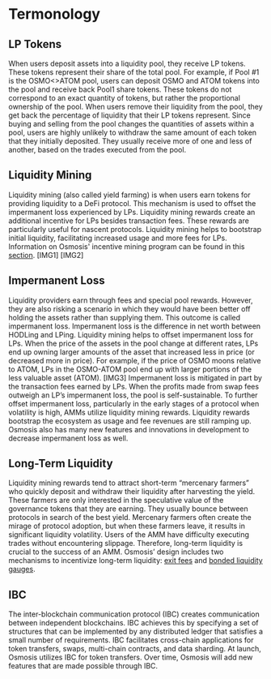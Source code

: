 # Termonology 


## LP Tokens

When users deposit assets into a liquidity pool, they receive LP tokens. These tokens represent their share of the total pool.
For example, if Pool #1 is the OSMO<>ATOM pool, users can deposit OSMO and ATOM tokens into the pool and receive back Pool1 share tokens. These tokens do not correspond to an exact quantity of tokens, but rather the proportional ownership of the pool.
When users remove their liquidity from the pool, they get back the percentage of liquidity that their LP tokens represent.
Since buying and selling from the pool changes the quantities of assets within a pool, users are highly unlikely to withdraw the same amount of each token that they initially deposited. They usually receive more of one and less of another, based on the trades executed from the pool.



## Liquidity Mining

Liquidity mining (also called yield farming) is when users earn tokens for providing liquidity to a DeFi protocol. This mechanism is used to offset the impermanent loss experienced by LPs. Liquidity mining rewards create an additional incentive for LPs besides transaction fees. These rewards are particularly useful for nascent protocols. Liquidity mining helps to bootstrap initial liquidity, facilitating increased usage and more fees for LPs.
Information on Osmosis' incentive mining program can be found in this [section](https://osmosis.gitbook.io/o/osmo/token-issuance/liquidity-rewards).
[IMG1] [IMG2]

## Impermanent Loss
Liquidity providers earn through fees and special pool rewards. However, they are also risking a scenario in which they would have been better off holding the assets rather than supplying them. This outcome is called impermanent loss.
Impermanent loss is the difference in net worth between HODLing and LPing. Liquidity mining helps to offset impermanent loss for LPs.
When the price of the assets in the pool change at different rates, LPs end up owning larger amounts of the asset that increased less in price (or decreased more in price). For example, if the price of OSMO moons relative to ATOM, LPs in the OSMO-ATOM pool end up with larger portions of the less valuable asset (ATOM).
[IMG3]
Impermanent loss is mitigated in part by the transaction fees earned by LPs. When the profits made from swap fees outweigh an LP’s impermanent loss, the pool is self-sustainable.
To further offset impermanent loss, particularly in the early stages of a protocol when volatility is high, AMMs utilize liquidity mining rewards. Liquidity rewards bootstrap the ecosystem as usage and fee revenues are still ramping up.
Osmosis also has many new features and innovations in development to decrease impermanent loss as well.

## Long-Term Liquidity
Liquidity mining rewards tend to attract short-term “mercenary farmers” who quickly deposit and withdraw their liquidity after harvesting the yield. These farmers are only interested in the speculative value of the governance tokens that they are earning. They usually bounce between protocols in search of the best yield.
Mercenary farmers often create the mirage of protocol adoption, but when these farmers leave, it results in significant liquidity volatility. Users of the AMM have difficulty executing trades without encountering slippage. Therefore, long-term liquidity is crucial to the success of an AMM.
Osmosis’ design includes two mechanisms to incentivize long-term liquidity: [exit fees](https://osmosis.gitbook.io/o/liquidity-providing/fees) and [bonded liquidity gauges](https://osmosis.gitbook.io/o/liquidity-providing/blg).

## IBC

The inter-blockchain communication protocol (IBC) creates communication between independent blockchains. IBC achieves this by specifying a set of structures that can be implemented by any distributed ledger that satisfies a small number of requirements.
IBC facilitates cross-chain applications for token transfers, swaps, multi-chain contracts, and data sharding. At launch, Osmosis utilizes IBC for token transfers. Over time, Osmosis will add new features that are made possible through IBC.
